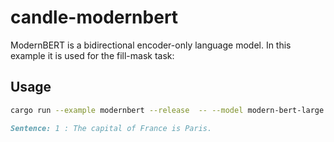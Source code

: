 # candle-modernbert

ModernBERT is a bidirectional encoder-only language model. In this example it is used for the fill-mask task:

## Usage

```bash
cargo run --example modernbert --release  -- --model modern-bert-large --prompt 'The capital of France is [MASK].'
```
```markdown
Sentence: 1 : The capital of France is Paris.
```
